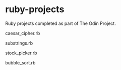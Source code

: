 # ruby-projects

Ruby projects completed as part of The Odin Project.

caesar_cipher.rb 

substrings.rb

stock_picker.rb

bubble_sort.rb

